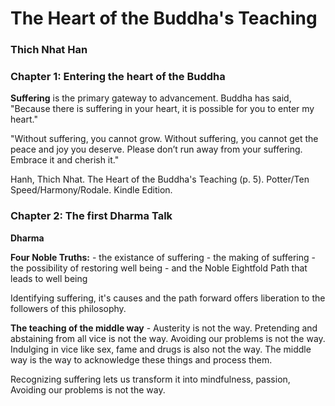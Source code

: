 # The Heart of the Buddha's Teaching
### Thich Nhat Han

### Chapter 1: Entering the heart of the Buddha

**Suffering** is the primary gateway to advancement. Buddha has said, "Because there is suffering in your heart, it is possible for you to enter my heart."

"Without suffering, you cannot grow. Without suffering, you cannot get the peace and joy you deserve. Please don’t run away from your suffering. Embrace it and cherish it."

Hanh, Thich Nhat. The Heart of the Buddha's Teaching (p. 5). Potter/Ten Speed/Harmony/Rodale. Kindle Edition. 

### Chapter 2: The first Dharma Talk

**Dharma** 

**Four Noble Truths:**
	- the existance of suffering
	- the making of suffering
	- the possibility of restoring well being
	- and the Noble Eightfold Path that leads to well being 

Identifying suffering, it's causes and the path forward offers liberation to the followers of this philosophy.

**The teaching of the middle way** - Austerity is not the way. Pretending and abstaining from all vice is not the way. Avoiding our problems is not the way. Indulging in vice like sex, fame and drugs is also not the way. The middle way is the way to acknowledge these things and process them. 

Recognizing suffering lets us transform it into mindfulness, passion, Avoiding our problems is not the way. 
<!--stackedit_data:
eyJoaXN0b3J5IjpbOTgwNDQ2MzkwLC01MDM0ODg0MTUsMTM4Mj
MyNTk2Nl19
-->